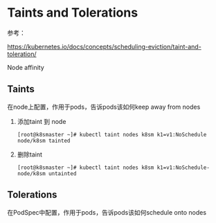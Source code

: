 # Taints and Tolerations

参考：

https://kubernetes.io/docs/concepts/scheduling-eviction/taint-and-toleration/

Node affinity

## Taints

在node上配置，作用于pods，告诉pods该如何keep away from nodes

1. 添加taint 到 node

   ```
   [root@k8smaster ~]# kubectl taint nodes k8sm k1=v1:NoSchedule
   node/k8sm tainted
   ```

2. 删除taint

   ```
   [root@k8smaster ~]# kubectl taint nodes k8sm k1=v1:NoSchedule-
   node/k8sm untainted
   ```

## Tolerations

在PodSpec中配置，作用于pods，告诉pods该如何schedule onto nodes 













